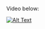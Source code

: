 Video below:

[![Alt Text](https://img.youtube.com/vi/GGBfYyfGrx8/0.jpg)](https://www.youtube.com/watch?v=GGBfYyfGrx8)

